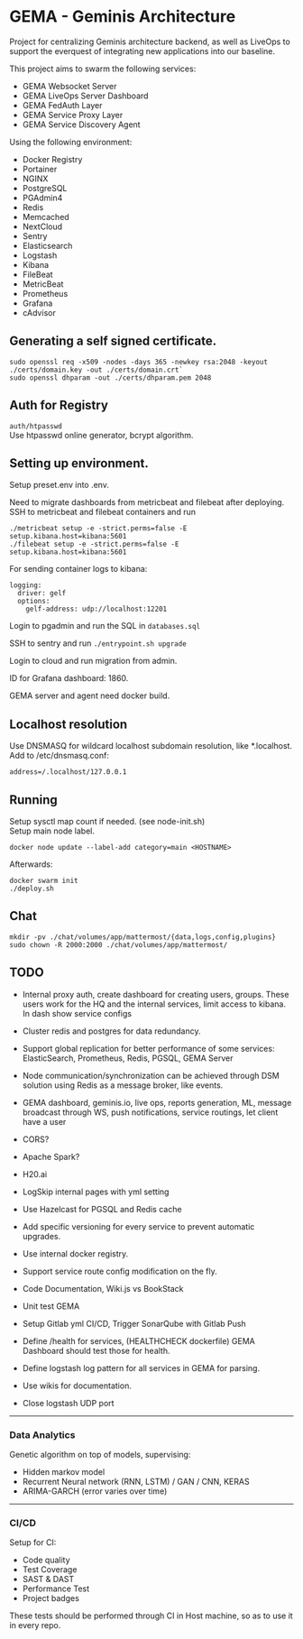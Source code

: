 # GEMA - Geminis Architecture

Project for centralizing Geminis architecture backend, as well as LiveOps to support the everquest of integrating new applications into our baseline.

This project aims to swarm the following services:

* GEMA Websocket Server
* GEMA LiveOps Server Dashboard
* GEMA FedAuth Layer
* GEMA Service Proxy Layer
* GEMA Service Discovery Agent

Using the following environment:

* Docker Registry
* Portainer
* NGINX
* PostgreSQL
* PGAdmin4
* Redis
* Memcached
* NextCloud
* Sentry
* Elasticsearch
* Logstash
* Kibana
* FileBeat
* MetricBeat
* Prometheus
* Grafana
* cAdvisor

## Generating a self signed certificate.
```
sudo openssl req -x509 -nodes -days 365 -newkey rsa:2048 -keyout ./certs/domain.key -out ./certs/domain.crt` 
sudo openssl dhparam -out ./certs/dhparam.pem 2048
```

## Auth for Registry
`auth/htpasswd`  
Use htpasswd online generator, bcrypt algorithm.

## Setting up environment.
Setup preset.env into .env.  

Need to migrate dashboards from metricbeat and filebeat after deploying.  
SSH to metricbeat and filebeat containers and run 

```
./metricbeat setup -e -strict.perms=false -E setup.kibana.host=kibana:5601
./filebeat setup -e -strict.perms=false -E setup.kibana.host=kibana:5601
```

For sending container logs to kibana: 
```
logging:
  driver: gelf
  options:
    gelf-address: udp://localhost:12201
```

Login to pgadmin and run the SQL in `databases.sql`

SSH to sentry and run `./entrypoint.sh upgrade`

Login to cloud and run migration from admin.

ID for Grafana dashboard: 1860. 

GEMA server and agent need docker build.

## Localhost resolution
Use DNSMASQ for wildcard localhost subdomain resolution, like *.localhost.
Add to /etc/dnsmasq.conf:

```
address=/.localhost/127.0.0.1
```

## Running

Setup sysctl map count if needed. (see node-init.sh)  
Setup main node label.  

```
docker node update --label-add category=main <HOSTNAME>
```

Afterwards:  

```
docker swarm init
./deploy.sh
```

## Chat

```
mkdir -pv ./chat/volumes/app/mattermost/{data,logs,config,plugins}
sudo chown -R 2000:2000 ./chat/volumes/app/mattermost/
```

## TODO

* Internal proxy auth, create dashboard for creating users, groups. These users work for the HQ and the internal services, limit access to kibana. In dash show service configs
* Cluster redis and postgres for data redundancy.
* Support global replication for better performance of some services: ElasticSearch, Prometheus, Redis, PGSQL, GEMA Server
* Node communication/synchronization can be achieved through DSM solution using Redis as a message broker, like events.
* GEMA dashboard, geminis.io, live ops, reports generation, ML, message broadcast through WS, push notifications, service routings, let client have a user
* CORS?
* Apache Spark?
* H20.ai
* LogSkip internal pages with yml setting
* Use Hazelcast for PGSQL and Redis cache
* Add specific versioning for every service to prevent automatic upgrades.
* Use internal docker registry.
* Support service route config modification on the fly.


* Code Documentation, Wiki.js vs BookStack
* Unit test GEMA
* Setup Gitlab yml CI/CD, Trigger SonarQube with Gitlab Push
* Define /health for services, (HEALTHCHECK dockerfile) GEMA Dashboard should test those for health.
* Define logstash log pattern for all services in GEMA for parsing.
* Use wikis for documentation.


* Close logstash UDP port

---

### Data Analytics
Genetic algorithm on top of models, supervising:  
* Hidden markov model
* Recurrent Neural network (RNN, LSTM) / GAN / CNN, KERAS
* ARIMA-GARCH (error varies over time)

---

### CI/CD
Setup for CI:

* Code quality
* Test Coverage
* SAST & DAST
* Performance Test
* Project badges

These tests should be performed through CI in Host machine, so as to use it in every repo.
